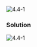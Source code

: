 ![4.4-1](https://github.com/cpp-rakesh/IntroductionToAlgorithmsCLRS/blob/master/Chapter_4_Divide_And_Conquer/4.4_The_recursion_tree_model_for_solving_recurrencses/Exercises/4.4-1/repo/4.4-1_problem.png)

### Solution
![4.4-1](https://github.com/cpp-rakesh/IntroductionToAlgorithmsCLRS/blob/master/Chapter_4_Divide_And_Conquer/4.4_The_recursion_tree_model_for_solving_recurrencses/Exercises/4.4-1/repo/4.4-1_solution.png)